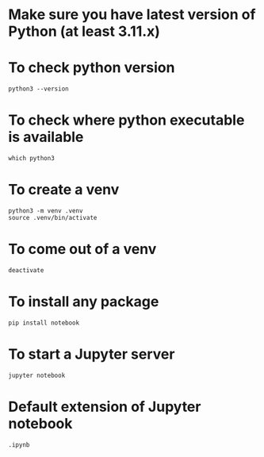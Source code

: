 # Make sure you have latest version of Python (at least 3.11.x)
# To check python version
```
python3 --version
```

# To check where python executable is available
```
which python3
```

# To create a venv
```
python3 -m venv .venv
source .venv/bin/activate
```

# To come out of a venv
```
deactivate
```

# To install any package
```
pip install notebook
```

# To start a Jupyter server
```
jupyter notebook
```

# Default extension of Jupyter notebook
```
.ipynb
```
